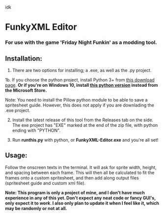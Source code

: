 idk
# FunkyXML Editor
### For use with the game 'Friday Night Funkin' as a modding tool.

## Installation:
1. There are two options for installing; a .exe, as well as the .py project.

1b. If you choose the python project, install Python 3+ from [this download page](https://www.python.org/downloads/). **Or if you're on Windows 10, install [this python version](https://www.microsoft.com/en-us/p/python-39/9p7qfqmjrfp7) instead from the Microsoft Store.** 

Note: You need to install the Pillow python module to be able to save a spritesheet guide. However, this does not apply if you are downlading the .exe project.

2. Install the latest release of this tool from the Releases tab on the side. The exe project has "EXE" marked at the end of the zip file, with python ending with "PYTHON".

3. Run **runthis.py** with python, or **FunkyXML-Editor.exe** and you're all set!

## Usage:
Follow the onscreen texts in the terminal. It will ask for sprite width, height, and spacing between each frame. This will then all be calculated to fit the frames onto a custom spritesheet, and then add along output files (spritesheet guide and custom xml file).

**Note: This program is only a project of mine, and I don't have much experience in any of this yet. Don't expect any neat code or fancy GUI's, only expect it to *work*. I also only plan to update it when I feel like it, which may be randomly or not at all.**
